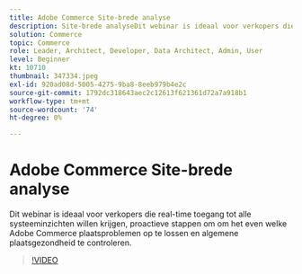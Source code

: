 ```yaml
---
title: Adobe Commerce Site-brede analyse
description: Site-brede analyseDit webinar is ideaal voor verkopers die real-time toegang tot alle systeeminzichten willen krijgen, proactieve stappen om het even welke Adobe Commerce plaatsproblemen op te lossen en algemene plaatsgezondheid te controleren.
solution: Commerce
topic: Commerce
role: Leader, Architect, Developer, Data Architect, Admin, User
level: Beginner
kt: 10710
thumbnail: 347334.jpeg
exl-id: 920ad08d-5005-4275-9ba8-8eeb979b4e2c
source-git-commit: 1792dc318643aec2c12613f621361d72a7a918b1
workflow-type: tm+mt
source-wordcount: '74'
ht-degree: 0%

---
```


# Adobe Commerce Site-brede analyse

Dit webinar is ideaal voor verkopers die real-time toegang tot alle systeeminzichten willen krijgen, proactieve stappen om om het even welke Adobe Commerce plaatsproblemen op te lossen en algemene plaatsgezondheid te controleren.

>[!VIDEO](https://video.tv.adobe.com/v/347334/?quality=12&learn=on)
